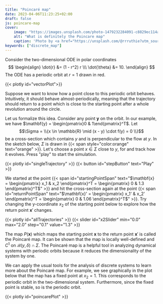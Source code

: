 ```yaml
---
title: "Poincaré map"
date: 2023-04-06T11:23:25+02:00
draft: false
js: poincare-map
cover:
    image: "https://images.unsplash.com/photo-1479232284091-c8829ec114ad?ixlib=rb-4.0.3&ixid=MnwxMjA3fDB8MHxwaG90by1wYWdlfHx8fGVufDB8fHx8&auto=format&fit=crop&w=1171&q=80"
    alt: "What is definitely the Poincare map"
    caption: 'Photo by <a href="https://unsplash.com/@rrruthie?utm_source=unsplash&utm_medium=referral&utm_content=creditCopyText">Ruthie</a> on <a href="https://unsplash.com/de/fotos/a6mfMjCFkII?utm_source=unsplash&utm_medium=referral&utm_content=creditCopyText">Unsplash</a>'
keywords: ["discrete_map"]
---
```


Consider the two-dimensional ODE in polar coordinates 
    $$
    \begin{align}
    \dot{r} &= (1 - r^2) r \\\
    \dot{\theta} &= 10.
    \end{align}
    $$
The ODE has a periodic orbit at $r = 1$ drawn in red.

{{< plotly id="vectorPlot">}}

Suppose we want to know how a point close to this periodic orbit behaves. Intuitively, it should behave almost-periodically, meaning that the trajectory should return to a point which is close to the starting point after a whole revolution around the circle.

Let us formalize this idea. Consider any point $\mathbf{y}$ on the orbit. In our example, we have $\mathbf{y} = \begin{pmatrix}0 & 1\end{pmatrix}^T$. Let 
    $$\Sigma = \\{x \in \mathbb{R} \mid (x - y) \cdot f(y) = 0 \\}$$
be a cross-section which contains $y$ and is perpendicular to the flow at $y$. In the sketch below, $\Sigma$ is drawn in {{< span style="color:orange" text="orange" >}}. Let's choose a point $x \in \Sigma$ close to $y$, for and track how it evolves. Press "play" to start the simulation. 

{{< plotly id="singleTrajectory" >}}
{{< button id="stepButton" text="Play" >}}

We started at the point {{< span id="startingPointSpan" text="$\mathbf{x} = \begin{pmatrix} x_1 & x_2 \end{pmatrix}^T = \begin{pmatrix} 0 & 1.3 \end{pmatrix}^T$" >}} and hit the cross-section again at the point {{< span id="returnPointSpan" text="$\mathbf{x}' = \begin{pmatrix} x_1' & x_2' \end{pmatrix}^T = \begin{pmatrix} 0 & 1.06 \end{pmatrix}^T$" >}}. Try changing the y-coordinate $x_2$ of the starting point below to explore how the return point $\mathbf{x}'$ changes.

{{< plotly id="allTrajectories" >}}
{{< slider id="x2Slider" min="0.0" max="2.0" step="0.1" value="1.3" >}}

The map $P(\mathbf{x})$ which maps the starting point $\mathbf{x}$ to the return point $\mathbf{x}'$ is called the Poincaré map. It can be shown that the map is locally well-defined and $C^1$ on $\mathcal{B}(y, \delta) \cap \Sigma$. The Poincaré map is a helpful tool in analyzing dynamical systems with periodic orbits because it reduces the dimensionality of the system by one. 

We can apply the usual tools for the analysis of discrete systems to learn more about the Poincaré map. For example, we see graphically in the plot below that the map has a fixed point at $x_2 = 1$. This corresponds to the periodic orbit in the two-dimensional system. Furthermore, since the fixed point is stable, so is the periodic orbit.

{{< plotly id="poincarePlot" >}}